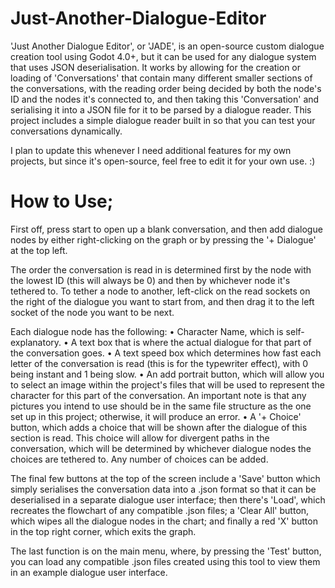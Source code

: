# Just-Another-Dialogue-Editor

'Just Another Dialogue Editor', or 'JADE', is an open-source custom dialogue creation tool using Godot 4.0+, but it can be used for any dialogue system that uses JSON deserialisation. It works by allowing for the creation or loading of 'Conversations' that contain many different smaller sections of the conversations, with the reading order being decided by both the node's ID and the nodes it's connected to, and then taking this 'Conversation' and serialising it into a JSON file for it to be parsed by a dialogue reader. This project includes a simple dialogue reader built in so that you can test your conversations dynamically.

 I plan to update this whenever I need additional features for my own projects, but since it's open-source, feel free to edit it for your own use. :)

# How to Use;
First off, press start to open up a blank conversation, and then add dialogue nodes by either right-clicking on the graph or by pressing the '+ Dialogue' at the top left.

The order the conversation is read in is determined first by the node with the lowest ID (this will always be 0) and then by whichever node it's tethered to. To tether a node to another, left-click on the read sockets on the right of the dialogue you want to start from, and then drag it to the left socket of the node you want to be next.

Each dialogue node has the following:
• Character Name, which is self-explanatory.
• A text box that is where the actual dialogue for that part of the conversation goes.
• A text speed box which determines how fast each letter of the conversation is read (this is for the typewriter effect), with 0 being instant and 1 being slow.
• An add portrait button, which will allow you to select an image within the project's files that will be used to represent the character for this part of the conversation. An important note is that any pictures you intend to use should be in the same file structure as the one set up in this project; otherwise, it will produce an error.
• A '+ Choice' button, which adds a choice that will be shown after the dialogue of this section is read. This choice will allow for divergent paths in the conversation, which will be determined by whichever dialogue nodes the choices are tethered to. Any number of choices can be added.

The final few buttons at the top of the screen include a 'Save' button which simply serialises the conversation data into a .json format so that it can be deserialised in a separate dialogue user interface; then there's 'Load', which recreates the flowchart of any compatible .json files; a 'Clear All' button, which wipes all the dialogue nodes in the chart; and finally a red 'X' button in the top right corner, which exits the graph.

The last function is on the main menu, where, by pressing the 'Test' button, you can load any compatible .json files created using this tool to view them in an example dialogue user interface.
